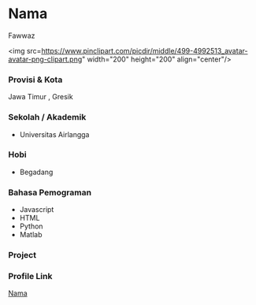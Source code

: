 # Nama
Fawwaz

<img src=https://www.pinclipart.com/picdir/middle/499-4992513_avatar-avatar-png-clipart.png" width="200" height="200" align="center"/>

### Provisi & Kota

Jawa Timur , Gresik

### Sekolah / Akademik

- Universitas Airlangga

### Hobi

- Begadang


### Bahasa Pemograman 

- Javascript
- HTML
- Python
- Matlab

### Project



### Profile Link

[Nama](https://github.com/aisyalfawwaz)
